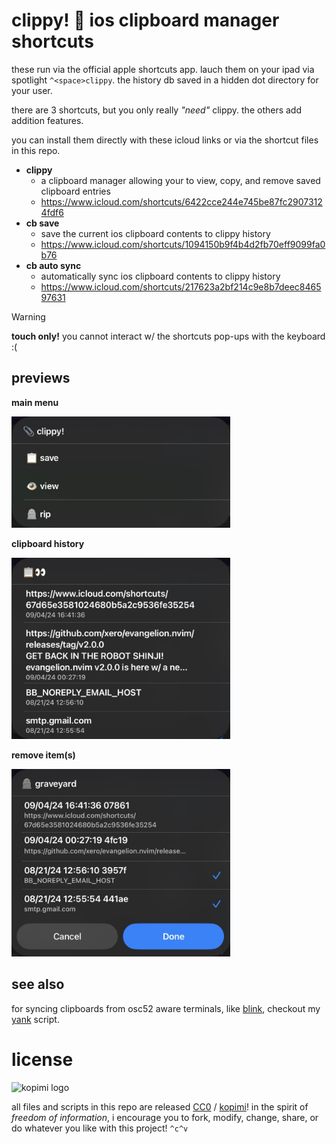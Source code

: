 # clippy! 📎  ios clipboard manager shortcuts

these run via the official apple shortcuts app. lauch them on your ipad via spotlight `^<space>clippy`. the history db saved in a hidden dot directory for your user.

there are 3 shortcuts, but you only really _"need"_ clippy. the others add addition features.

you can install them directly with these icloud links or via the shortcut files in this repo.

- **clippy**
    - a clipboard manager allowing your to view, copy, and remove saved clipboard entries
    - https://www.icloud.com/shortcuts/6422cce244e745be87fc29073124fdf6
- **cb save**
    - save the current ios clipboard contents to clippy  history
    - https://www.icloud.com/shortcuts/1094150b9f4b4d2fb70eff9099fa0b76
- **cb auto sync**
    - automatically sync ios clipboard contents to clippy history
    - https://www.icloud.com/shortcuts/217623a2bf214c9e8b7deec846597631

> [!WARNING]
> **touch only!** you cannot interact w/ the shortcuts pop-ups with the keyboard :(

## previews

**main menu**

<img src="https://raw.githubusercontent.com/xero/clippy.shortcut/previews/menu.jpg" width="350">

**clipboard history**

<img src="https://raw.githubusercontent.com/xero/clippy.shortcut/previews/view.jpg" width="350">

**remove item(s)**

<img src="https://raw.githubusercontent.com/xero/clippy.shortcut/previews/graveyard.jpg" width="350">

## see also

for syncing clipboards from osc52 aware terminals, like [blink](https://blink.sh), checkout my [yank](https://github.com/xero/dotfiles/blob/main/bin/.local/bin/yank) script.

# license

![kopimi logo](https://gist.githubusercontent.com/xero/cbcd5c38b695004c848b73e5c1c0c779/raw/6b32899b0af238b17383d7a878a69a076139e72d/kopimi-sm.png)

all files and scripts in this repo are released [CC0](https://creativecommons.org/publicdomain/zero/1.0/) / [kopimi](https://kopimi.com)! in the spirit of _freedom of information_, i encourage you to fork, modify, change, share, or do whatever you like with this project! `^c^v`
